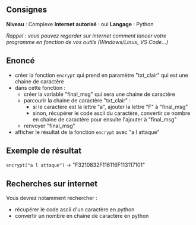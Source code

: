 ## Consignes

**Niveau** : Complexe
**Internet autorisé** : oui
**Langage** : Python

_Rappel : vous pouvez regarder sur internet comment lancer votre programme en fonction de vos outils (Windows/Linux, VS Code...)_
## Enoncé

- créer la fonction `encrypt` qui prend en paramètre "txt_clair" qui est une chaine de caractère
- dans cette fonction :
	- créer la variable "final_msg" qui sera une chaine de caractère
	- parcourir la chaine de caractère "txt_clair" :
		- si le caractère est la lettre "a", ajouter la lettre "F" à "final_msg"
		- sinon, récupérer le code ascii du caractère, convertir ce nombre en chaine de caractère pour ensuite l'ajouter à "final_msg"
	- renvoyer "final_msg"
- afficher le résultat de la fonction `encrypt` avec "a l attaque"
## Exemple de résultat

`encrypt("a l attaque")` -> "F3210832F116116F113117101"

## Recherches sur internet

Vous devrez notamment rechercher :
- récupérer le code ascii d'un caractère en python
- convertir un nombre en chaine de caractère en python